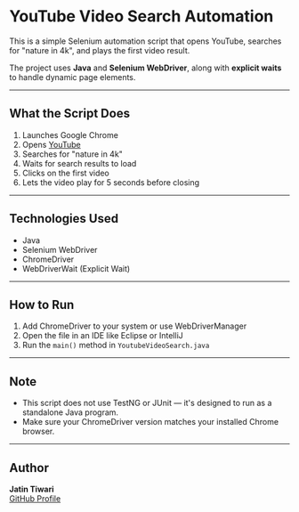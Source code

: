 # YouTube Video Search Automation

This is a simple Selenium automation script that opens YouTube, searches for "nature in 4k", and plays the first video result.

The project uses **Java** and **Selenium WebDriver**, along with **explicit waits** to handle dynamic page elements.

---

## What the Script Does

1. Launches Google Chrome
2. Opens [YouTube](https://www.youtube.com)
3. Searches for "nature in 4k"
4. Waits for search results to load
5. Clicks on the first video
6. Lets the video play for 5 seconds before closing

---

## Technologies Used

- Java
- Selenium WebDriver
- ChromeDriver
- WebDriverWait (Explicit Wait)

---

## How to Run

1. Add ChromeDriver to your system or use WebDriverManager
2. Open the file in an IDE like Eclipse or IntelliJ
3. Run the `main()` method in `YoutubeVideoSearch.java`

---

## Note

- This script does not use TestNG or JUnit — it's designed to run as a standalone Java program.
- Make sure your ChromeDriver version matches your installed Chrome browser.

---

## Author

**Jatin Tiwari**  
[GitHub Profile](https://github.com/jatintiwari234)

